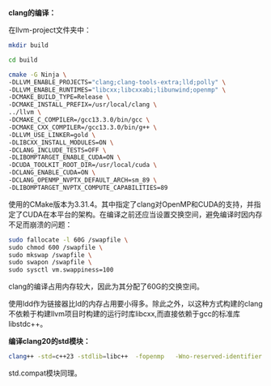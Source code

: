 **clang的编译：**

在llvm-project文件夹中：
```bash
mkdir build
```

```bash
cd build
```

```bash
cmake -G Ninja \
-DLLVM_ENABLE_PROJECTS="clang;clang-tools-extra;lld;polly" \
-DLLVM_ENABLE_RUNTIMES="libcxx;libcxxabi;libunwind;openmp" \
-DCMAKE_BUILD_TYPE=Release \
-DCMAKE_INSTALL_PREFIX=/usr/local/clang \
../llvm \
-DCMAKE_C_COMPILER=/gcc13.3.0/bin/gcc \
-DCMAKE_CXX_COMPILER=/gcc13.3.0/bin/g++ \
-DLLVM_USE_LINKER=gold \
-DLIBCXX_INSTALL_MODULES=ON \
-DCLANG_INCLUDE_TESTS=OFF \
-DLIBOMPTARGET_ENABLE_CUDA=ON \
-DCUDA_TOOLKIT_ROOT_DIR=/usr/local/cuda \
-DCLANG_ENABLE_CUDA=ON \
-DCLANG_OPENMP_NVPTX_DEFAULT_ARCH=sm_89 \
-DLIBOMPTARGET_NVPTX_COMPUTE_CAPABILITIES=89
```

使用的CMake版本为3.31.4。其中指定了clang对OpenMP和CUDA的支持，并指定了CUDA在本平台的架构。在编译之前还应当设置交换空间，避免编译时因内存不足而崩溃的问题：

```bash
sudo fallocate -l 60G /swapfile \
sudo chmod 600 /swapfile \
sudo mkswap /swapfile \
sudo swapon /swapfile \
sudo sysctl vm.swappiness=100
```

clang的编译占用内存较大，因此为其分配了60G的交换空间。

使用ldd作为链接器比ld的内存占用要小得多。除此之外，以这种方式构建的clang不依赖于构建llvm项目时构建的运行时库libcxx,而直接依赖于gcc的标准库libstdc++。

**编译clang20的std模块：**

```bash
clang++ -std=c++23 -stdlib=libc++  -fopenmp   -Wno-reserved-identifier -Wno-reserved-module-identifier     --precompile -o std.pcm /usr/local/clang/share/libc++/v1/std.cppm
```

std.compat模块同理。
